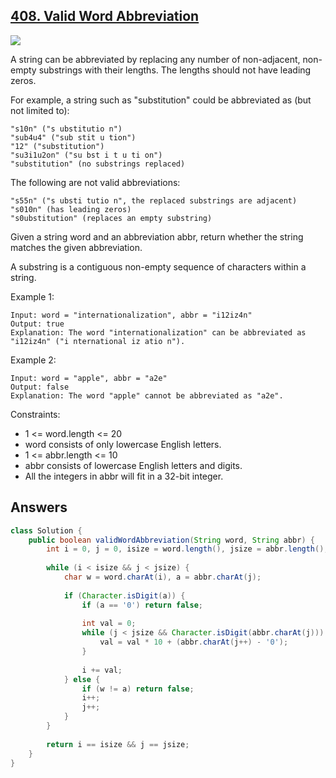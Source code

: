 ## [408. Valid Word Abbreviation](https://leetcode.com/problems/valid-word-abbreviation/)

![](https://github.com/weltond/DataStructure/blob/master/easy.PNG)

A string can be abbreviated by replacing any number of non-adjacent, non-empty substrings with their lengths. The lengths should not have leading zeros.

For example, a string such as "substitution" could be abbreviated as (but not limited to):

```
"s10n" ("s ubstitutio n")
"sub4u4" ("sub stit u tion")
"12" ("substitution")
"su3i1u2on" ("su bst i t u ti on")
"substitution" (no substrings replaced)
```

The following are not valid abbreviations:

```
"s55n" ("s ubsti tutio n", the replaced substrings are adjacent)
"s010n" (has leading zeros)
"s0ubstitution" (replaces an empty substring)
```

Given a string word and an abbreviation abbr, return whether the string matches the given abbreviation.

A substring is a contiguous non-empty sequence of characters within a string.

 

Example 1:

```
Input: word = "internationalization", abbr = "i12iz4n"
Output: true
Explanation: The word "internationalization" can be abbreviated as "i12iz4n" ("i nternational iz atio n").
```

Example 2:

```
Input: word = "apple", abbr = "a2e"
Output: false
Explanation: The word "apple" cannot be abbreviated as "a2e".
``` 

Constraints:

- 1 <= word.length <= 20
- word consists of only lowercase English letters.
- 1 <= abbr.length <= 10
- abbr consists of lowercase English letters and digits.
- All the integers in abbr will fit in a 32-bit integer.

## Answers

```java
class Solution {
    public boolean validWordAbbreviation(String word, String abbr) {
        int i = 0, j = 0, isize = word.length(), jsize = abbr.length();
        
        while (i < isize && j < jsize) {
            char w = word.charAt(i), a = abbr.charAt(j);
            
            if (Character.isDigit(a)) {
                if (a == '0') return false;
                
                int val = 0;
                while (j < jsize && Character.isDigit(abbr.charAt(j))) {
                    val = val * 10 + (abbr.charAt(j++) - '0');
                }
                
                i += val;
            } else {
                if (w != a) return false;
                i++;
                j++;
            }
        }
        
        return i == isize && j == jsize;
    }
}
```
